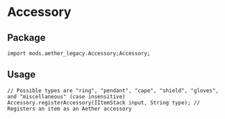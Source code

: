 # Accessory

## Package

```zenscript
import mods.aether_legacy.Accessory;Accessory;
```
## Usage

```zenscript
// Possible types are "ring", "pendant", "cape", "shield", "gloves", and "miscellaneous" (case insensitive)
Accessory.registerAccessory(IItemStack input, String type); // Registers an item as an Aether accessory
```
